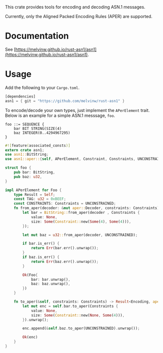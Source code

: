 This crate provides tools for encoding and decoding ASN.1 messages.

Currently, only the Aligned Packed Encoding Rules (APER) are supported.

# Documentation

See [https://melvinw.github.io/rust-asn1/asn1](https://melvinw.github.io/rust-asn1/asn1).

# Usage

Add the following to your `Cargo.toml`.

```rust
[dependencies]
asn1 = { git = "https://github.com/melvinw/rust-asn1" }
```

To encode/decode your own types, just implement the `APerElement` trait. Below is an example for a simple ASN.1 messsage, `foo`.

```
foo ::= SEQUENCE {
    bar BIT STRING(SIZE(4)
    baz INTEGER(0..4294967295)
}
```

```rust
#![feature(associated_consts)]
extern crate asn1;
use asn1::BitString;
use asn1::aper::{self, APerElement, Constraint, Constraints, UNCONSTRAINED};

struct foo {
    pub bar: BitString,
    pub baz: u32,
}

impl APerElement for Foo {
    type Result = Self;
    const TAG: u32 = 0xBEEF;
    const CONSTRAINTS: Constraints = UNCONSTRAINED;
    fn from_aper(decoder: &mut aper::Decoder, constraints: Constraints) -> Result<Self::Result, aper::DecodeError> {
        let bar = BitString::from_aper(decoder , Constraints {
            value: None,
            size: Some(Constraint::new(Some(4), Some(4))),
        });

        let mut baz = u32::from_aper(decoder, UNCONSTRAINED);

        if bar.is_err() {
            return Err(bar.err().unwrap());
        }
        if baz.is_err() {
            return Err(baz.err().unwrap());
        }

        Ok(Foo{
            bar: bar.unwrap(),
            baz: baz.unwrap(),
        })
    }

    fn to_aper(&self, constraints: Constraints) -> Result<Encoding, aper::EncodeError> {
        let mut enc = self.bar.to_aper(Constraints {
            value: None,
            size: Some(Constraint::new(None, Some(4))),
        }).unwrap();

        enc.append(&self.baz.to_aper(UNCONSTRAINED).unwrap());

        Ok(enc)
    }
}
```
